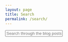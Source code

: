 ```yaml
---
layout: page
title: Search
permalink: /search/
---
```


<div id="search-container">
    <input type="text" id="search-input" placeholder="Search through the blog posts...">
    <ul id="results-container"></ul>
</div>

<script src="{{ site.baseurl }}/assets/simple-jekyll-search.min.js" type="text/javascript"></script>

<script>
SimpleJekyllSearch({
  searchInput: document.getElementById('search-input'),
  resultsContainer: document.getElementById('results-container'),
  searchResultTemplate: '<div class="search-result" style="text-align: left !important;"><a href="{url}"><h1 style="text-align:left !important;">{title}</h1></a><div class="search-subline"><span>{type} in </span><span class="post-tag">{category}</span><span style="text-align:left !important;">{date}</span></div></div>',
  json: '{{ site.baseurl }}/search.json'
});
</script>

